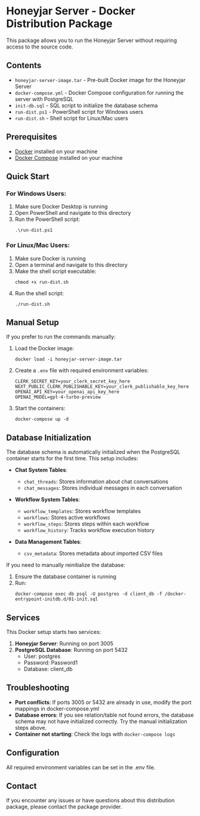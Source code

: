 # Honeyjar Server - Docker Distribution Package

This package allows you to run the Honeyjar Server without requiring access to the source code.

## Contents

- `honeyjar-server-image.tar` - Pre-built Docker image for the Honeyjar Server
- `docker-compose.yml` - Docker Compose configuration for running the server with PostgreSQL
- `init-db.sql` - SQL script to initialize the database schema
- `run-dist.ps1` - PowerShell script for Windows users
- `run-dist.sh` - Shell script for Linux/Mac users

## Prerequisites

- [Docker](https://www.docker.com/get-started) installed on your machine
- [Docker Compose](https://docs.docker.com/compose/install/) installed on your machine

## Quick Start

### For Windows Users:

1. Make sure Docker Desktop is running
2. Open PowerShell and navigate to this directory
3. Run the PowerShell script:
   ```
   .\run-dist.ps1
   ```

### For Linux/Mac Users:

1. Make sure Docker is running
2. Open a terminal and navigate to this directory
3. Make the shell script executable:
   ```
   chmod +x run-dist.sh
   ```
4. Run the shell script:
   ```
   ./run-dist.sh
   ```

## Manual Setup

If you prefer to run the commands manually:

1. Load the Docker image:
   ```
   docker load -i honeyjar-server-image.tar
   ```

2. Create a `.env` file with required environment variables:
   ```
   CLERK_SECRET_KEY=your_clerk_secret_key_here
   NEXT_PUBLIC_CLERK_PUBLISHABLE_KEY=your_clerk_publishable_key_here
   OPENAI_API_KEY=your_openai_api_key_here
   OPENAI_MODEL=gpt-4-turbo-preview
   ```

3. Start the containers:
   ```
   docker-compose up -d
   ```

## Database Initialization

The database schema is automatically initialized when the PostgreSQL container starts for the first time. This setup includes:

- **Chat System Tables**:
  - `chat_threads`: Stores information about chat conversations
  - `chat_messages`: Stores individual messages in each conversation

- **Workflow System Tables**:
  - `workflow_templates`: Stores workflow templates
  - `workflows`: Stores active workflows
  - `workflow_steps`: Stores steps within each workflow
  - `workflow_history`: Tracks workflow execution history

- **Data Management Tables**:
  - `csv_metadata`: Stores metadata about imported CSV files

If you need to manually reinitialize the database:

1. Ensure the database container is running
2. Run:
   ```
   docker-compose exec db psql -U postgres -d client_db -f /docker-entrypoint-initdb.d/01-init.sql
   ```

## Services

This Docker setup starts two services:

1. **Honeyjar Server**: Running on port 3005
2. **PostgreSQL Database**: Running on port 5432
   - User: postgres
   - Password: Password1
   - Database: client_db

## Troubleshooting

- **Port conflicts**: If ports 3005 or 5432 are already in use, modify the port mappings in docker-compose.yml
- **Database errors**: If you see relation/table not found errors, the database schema may not have initialized correctly. Try the manual initialization steps above.
- **Container not starting**: Check the logs with `docker-compose logs`

## Configuration

All required environment variables can be set in the .env file.

## Contact

If you encounter any issues or have questions about this distribution package, please contact the package provider. 
